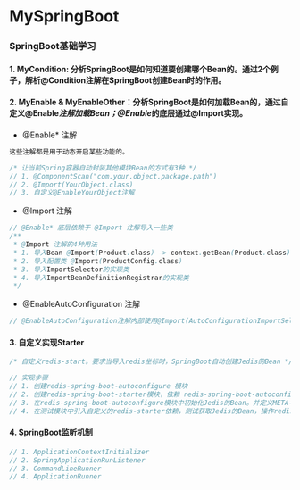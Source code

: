 # MySpringBoot

### SpringBoot基础学习

#### 1. MyCondition: 分析SpringBoot是如何知道要创建哪个Bean的。通过2个例子，解析@Condition注解在SpringBoot创建Bean时的作用。

#### 2. MyEnable & MyEnableOther：分析SpringBoot是如何加载Bean的，通过自定义@Enable*注解加载Bean；@Enable*的底层通过@Import实现。

* @Enable* 注解

```tex
这些注解都是用于动态开启某些功能的。
```

```java
/* 让当前Spring容器自动封装其他模块Bean的方式有3种 */
// 1. @ComponentScan("com.your.object.package.path")
// 2. @Import(YourObject.class)
// 3. 自定义@EnableYourObject注解
```

 * @Import 注解

```java
// @Enable* 底层依赖于 @Import 注解导入一些类
/**
 * @Import 注解的4种用法
 * 1. 导入Bean @Import(Product.class) -> context.getBean(Product.class)
 * 2. 导入配置类 @Import(ProductConfig.class)
 * 3. 导入ImportSelector的实现类
 * 4. 导入ImportBeanDefinitionRegistrar的实现类
 */
```

 * @EnableAutoConfiguration 注解

```java
// @EnableAutoConfiguration注解内部使用@Import(AutoConfigurationImportSelect.class)来加载配置类
```

#### 3. 自定义实现Starter

```java
/* 自定义redis-start。要求当导入redis坐标时，SpringBoot自动创建Jedis的Bean */

// 实现步骤
// 1. 创建redis-spring-boot-autoconfigure 模块
// 2. 创建redis-spring-boot-starter模块，依赖 redis-spring-boot-autoconfigure 模块
// 3. 在redis-spring-boot-autoconfigure模块中初始化Jedis的Bean。并定义META-INF/spring.factories文件
// 4. 在测试模块中引入自定义的redis-starter依赖，测试获取Jedis的Bean，操作redis
```

#### 4. SpringBoot监听机制
```java
// 1. ApplicationContextInitializer
// 2. SpringApplicationRunListener
// 3. CommandLineRunner
// 4. ApplicationRunner
```
